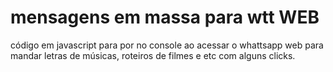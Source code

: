 # mensagens em massa para wtt WEB
código em javascript para por no console ao acessar o whattsapp web para mandar letras de músicas, roteiros de filmes e etc com alguns clicks.
